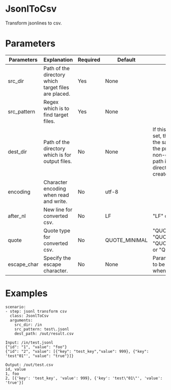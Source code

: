 # JsonlToCsv
Transform jsonlines to csv.

# Parameters
|Parameters|Explanation|Required|Default|Remarks|
|----------|-----------|--------|-------|-------|
|src_dir|Path of the directory which target files are placed.|Yes|None||
|src_pattern|Regex which is to find target files.|Yes|None||
|dest_dir|Path of the directory which is for output files.|No|None|If this parameter is not set, the file is created in the same directory as the processing file. If a non-existent directory path is specified, the directory is automatically created.|
|encoding|Character encoding when read and write.|No|utf-8||
|after_nl|New line for converted csv.|No|LF|"LF" or "CR" or "CRLF"|
|quote|Quote type for converted csv.|No|QUOTE_MINIMAL|"QUOTE_ALL" or "QUOTE_MINIMAL" or "QUOTE_NONNUMERIC" or "QUOTE_NONE"|
|escape_char|Specify the escape character.|No|None|Parameter's quote have to be "QUOTE_NONE" when used.|

# Examples
```
scenario:
- step: jsonl transform csv
  class: JsonlToCsv
  arguments:
    src_dir: /in
    src_pattern: test\.jsonl
    dest_path: /out/result.csv

Input: /in/test.jsonl
{"id": "1", "value": "foo"}
{"id": "2", "value": [{"key": "test_key","value": 999}, {"key": 'test"01"', "value": "true"}]}

Output: /out/test.csv
id, value
1, foo
2, [{'key': 'test_key', 'value': 999}, {'key': 'test\"01\"', 'value': 'true'}]
```